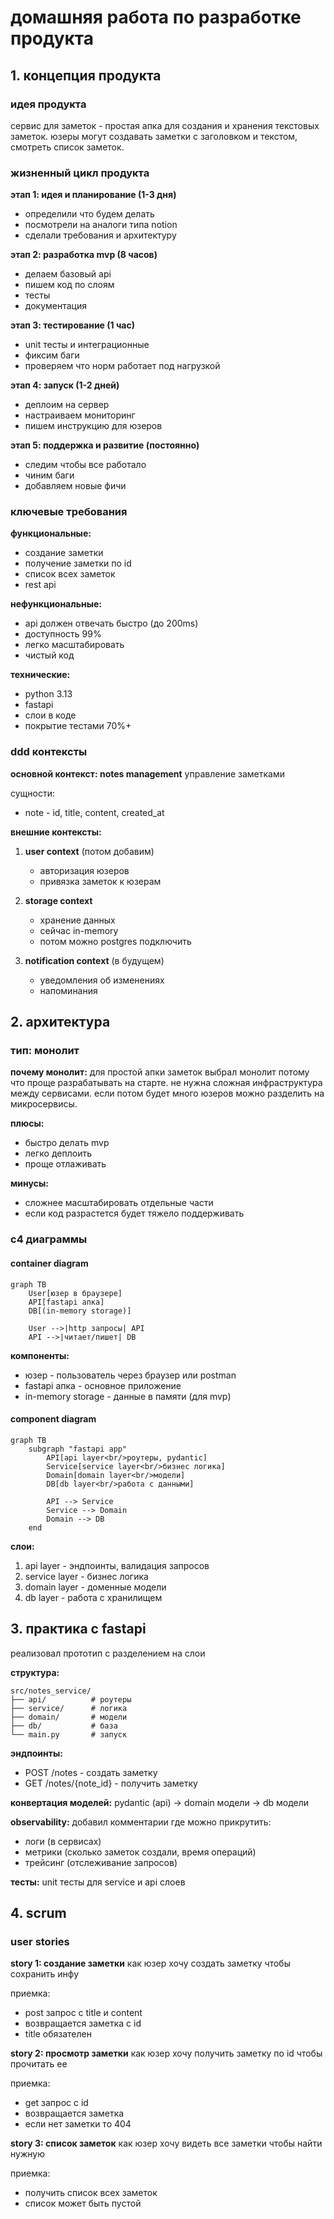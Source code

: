 # домашняя работа по разработке продукта

## 1. концепция продукта

### идея продукта
сервис для заметок - простая апка для создания и хранения текстовых заметок. юзеры могут создавать заметки с заголовком и текстом, смотреть список заметок.

### жизненный цикл продукта

**этап 1: идея и планирование (1-3 дня)**
- определили что будем делать
- посмотрели на аналоги типа notion
- сделали требования и архитектуру

**этап 2: разработка mvp (8 часов)**
- делаем базовый api
- пишем код по слоям
- тесты
- документация

**этап 3: тестирование (1 час)**
- unit тесты и интеграционные
- фиксим баги
- проверяем что норм работает под нагрузкой

**этап 4: запуск (1-2 дней)**
- деплоим на сервер
- настраиваем мониторинг
- пишем инструкцию для юзеров

**этап 5: поддержка и развитие (постоянно)**
- следим чтобы все работало
- чиним баги
- добавляем новые фичи

### ключевые требования

**функциональные:**
- создание заметки
- получение заметки по id
- список всех заметок
- rest api

**нефункциональные:**
- api должен отвечать быстро (до 200ms)
- доступность 99%
- легко масштабировать
- чистый код

**технические:**
- python 3.13
- fastapi
- слои в коде
- покрытие тестами 70%+

### ddd контексты

**основной контекст: notes management**
управление заметками

сущности:
- note - id, title, content, created_at

**внешние контексты:**

1. **user context** (потом добавим)
   - авторизация юзеров
   - привязка заметок к юзерам

2. **storage context**
   - хранение данных
   - сейчас in-memory
   - потом можно postgres подключить

3. **notification context** (в будущем)
   - уведомления об изменениях
   - напоминания

## 2. архитектура

### тип: монолит

**почему монолит:**
для простой апки заметок выбрал монолит потому что проще разрабатывать на старте. не нужна сложная инфраструктура между сервисами. если потом будет много юзеров можно разделить на микросервисы.

**плюсы:**
- быстро делать mvp
- легко деплоить
- проще отлаживать

**минусы:**
- сложнее масштабировать отдельные части
- если код разрастется будет тяжело поддерживать

### c4 диаграммы

#### container diagram

```mermaid
graph TB
    User[юзер в браузере]
    API[fastapi апка]
    DB[(in-memory storage)]

    User -->|http запросы| API
    API -->|читает/пишет| DB
```

**компоненты:**
- юзер - пользователь через браузер или postman
- fastapi апка - основное приложение
- in-memory storage - данные в памяти (для mvp)

#### component diagram

```mermaid
graph TB
    subgraph "fastapi app"
        API[api layer<br/>роутеры, pydantic]
        Service[service layer<br/>бизнес логика]
        Domain[domain layer<br/>модели]
        DB[db layer<br/>работа с данными]

        API --> Service
        Service --> Domain
        Domain --> DB
    end
```

**слои:**
1. api layer - эндпоинты, валидация запросов
2. service layer - бизнес логика
3. domain layer - доменные модели
4. db layer - работа с хранилищем

## 3. практика с fastapi

реализовал прототип с разделением на слои

**структура:**
```
src/notes_service/
├── api/          # роутеры
├── service/      # логика
├── domain/       # модели
├── db/           # база
└── main.py       # запуск
```

**эндпоинты:**
- POST /notes - создать заметку
- GET /notes/{note_id} - получить заметку

**конвертация моделей:**
pydantic (api) → domain модели → db модели

**observability:**
добавил комментарии где можно прикрутить:
- логи (в сервисах)
- метрики (сколько заметок создали, время операций)
- трейсинг (отслеживание запросов)

**тесты:**
unit тесты для service и api слоев

## 4. scrum

### user stories

**story 1: создание заметки**
как юзер хочу создать заметку чтобы сохранить инфу

приемка:
- post запрос с title и content
- возвращается заметка с id
- title обязателен

**story 2: просмотр заметки**
как юзер хочу получить заметку по id чтобы прочитать ее

приемка:
- get запрос с id
- возвращается заметка
- если нет заметки то 404

**story 3: список заметок**
как юзер хочу видеть все заметки чтобы найти нужную

приемка:
- получить список всех заметок
- список может быть пустой
